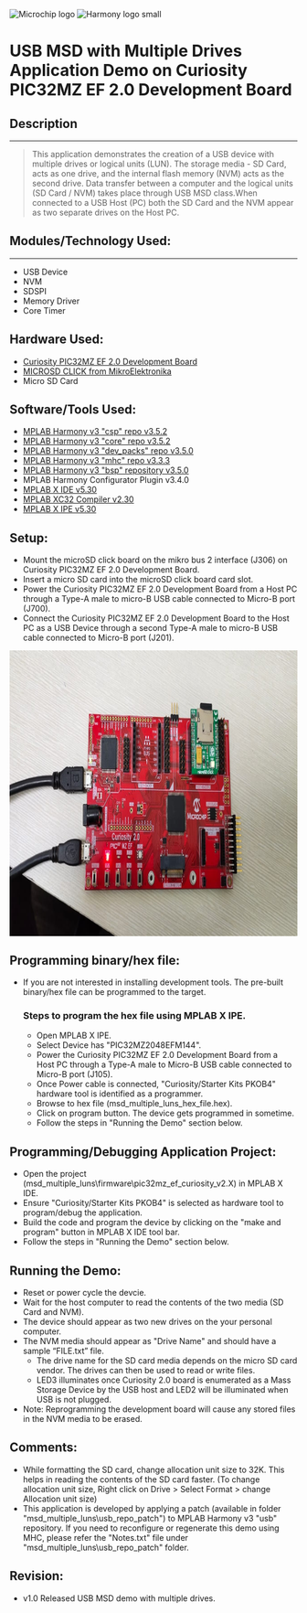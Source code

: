 
![Microchip logo](https://raw.githubusercontent.com/wiki/Microchip-MPLAB-Harmony/Microchip-MPLAB-Harmony.github.io/images/microchip_logo.png)
![Harmony logo small](https://raw.githubusercontent.com/wiki/Microchip-MPLAB-Harmony/Microchip-MPLAB-Harmony.github.io/images/microchip_mplab_harmony_logo_small.png)
# USB MSD with Multiple Drives Application Demo on Curiosity PIC32MZ EF 2.0 Development Board

## Description
-----

>  This application demonstrates the creation of a USB device with multiple drives or logical
    units (LUN). The storage media - SD Card, acts as one drive, and the internal flash memory
    (NVM) acts as the second drive. Data transfer between a computer and the logical units 
    (SD Card / NVM) takes place through USB MSD class.When connected to a USB Host (PC) both the
    SD Card and the NVM appear as two separate drives on the Host PC.
    

## Modules/Technology Used:
-----
- USB Device
- NVM       
- SDSPI
- Memory Driver
- Core Timer

## Hardware Used:

- [Curiosity PIC32MZ EF 2.0 Development Board](https://www.microchip.com/Developmenttools/ProductDetails/DM320209)   
- [MICROSD CLICK from MikroElektronika](http://www.mikroe.com/click/microsd/)
- Micro SD Card

## Software/Tools Used:
 - [MPLAB Harmony v3 "csp" repo v3.5.2](https://github.com/Microchip-MPLAB-Harmony/csp)
 - [MPLAB Harmony v3 "core" repo v3.5.2](https://github.com/Microchip-MPLAB-Harmony/core)          
 - [MPLAB Harmony v3 "dev_packs" repo v3.5.0](https://github.com/Microchip-MPLAB-Harmony/dev_packs)  
 - [MPLAB Harmony v3 "mhc" repo v3.3.3](https://github.com/Microchip-MPLAB-Harmony/mhc)   
 - [MPLAB Harmony v3 "bsp" repository v3.5.0](https://github.com/Microchip-MPLAB-Harmony/bsp)
 -  MPLAB Harmony Configurator Plugin v3.4.0
 - [MPLAB X IDE v5.30](https://www.microchip.com/mplab/mplab-x-ide)
 - [MPLAB XC32 Compiler v2.30](https://www.microchip.com/mplab/compilers)
 - [MPLAB X IPE v5.30](https://www.microchip.com/mplab/mplab-integrated-programming-environment)

## Setup:
- Mount the microSD click board on the mikro bus 2 interface (J306) on Curiosity PIC32MZ EF 2.0 Development Board.
- Insert a micro SD card into the microSD click board card slot. 
- Power the Curiosity PIC32MZ EF 2.0 Development Board from a Host PC through a Type-A male to micro-B USB cable connected to Micro-B port (J700).    
- Connect the Curiosity PIC32MZ EF 2.0 Development Board to the Host PC as a USB Device through a second Type-A male to micro-B USB cable connected to Micro-B port (J201).

<img src = "images/msd_multiple_luns_demo_setup.jpg" width="800" height="500" align="middle">

## Programming binary/hex file:
- If you are not interested in installing development tools. The pre-built binary/hex file can be programmed to the target.
	### Steps to program the hex file using MPLAB X IPE.
	- Open MPLAB X IPE.
	- Select Device has "PIC32MZ2048EFM144".
	- Power the Curiosity PIC32MZ EF 2.0 Development Board from a Host PC through a Type-A male to Micro-B USB cable connected to Micro-B port (J105).
	- Once Power cable is connected, "Curiosity/Starter Kits PKOB4" hardware tool is identified as a programmer.
	- Browse to hex file (msd_multiple_luns_hex_file.hex).  
	- Click on program button. The device gets programmed in sometime.
	- Follow the steps in "Running the Demo" section below.

## Programming/Debugging Application Project:
- Open the project (msd_multiple_luns\firmware\pic32mz_ef_curiosity_v2.X) in MPLAB X IDE.
- Ensure "Curiosity/Starter Kits PKOB4" is selected as hardware tool to program/debug the application.
- Build the code and program the device by clicking on the "make and program" button in MPLAB X IDE tool bar.
- Follow the steps in "Running the Demo" section below.  

## Running the Demo:
- Reset or power cycle the devcie.
- Wait for the host computer to read the contents of the two media (SD Card and NVM).
- The device should appear as two new drives on the your personal computer.  
- The NVM media should appear as "Drive Name" and should have a sample “FILE.txt” file. 
	- The drive name for the SD card media depends on the micro SD card vendor. The drives can then be used to read or write files.
    - LED3 illuminates once Curiosity 2.0 board is enumerated as a Mass Storage Device by the USB host and LED2 will be illuminated when USB is not plugged.
- Note: Reprogramming the development board will cause any stored files in the NVM media to be erased.


## Comments:
 - While formatting the SD card, change allocation unit size to 32K. This helps in reading the contents of the SD card faster.
      (To change allocation unit size, Right click on Drive > Select Format > change Allocation unit size)
- This application is developed by applying a patch (available in folder "msd_multiple_luns\usb_repo_patch") to MPLAB Harmony v3 "usb" repository. 
If you need to reconfigure or regenerate this demo using MHC, please refer the "Notes.txt" file under "msd_multiple_luns\usb_repo_patch" folder.
              
## Revision: 
- v1.0 Released USB MSD demo with multiple drives.
